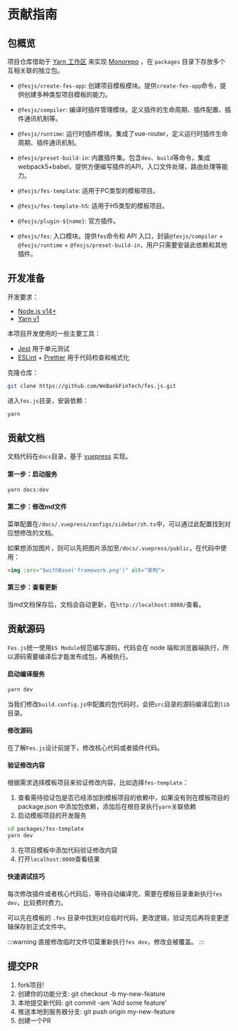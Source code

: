 # 贡献指南

## 包概览

项目仓库借助于 [Yarn 工作区](https://classic.yarnpkg.com/zh-Hans/docs/workspaces) 来实现 [ Monorepo](https://en.wikipedia.org/wiki/Monorepo) ，在 `packages` 目录下存放多个互相关联的独立包。

- `@fesjs/create-fes-app`: 创建项目模板模块。提供`create-fes-app`命令，提供创建多种类型项目模板的能力。
  
- `@fesjs/compiler`: 编译时插件管理模块。定义插件的生命周期、插件配置、插件通讯机制等。

- `@fesjs/runtime`: 运行时插件模块。集成了vue-router，定义运行时插件生命周期、插件通讯机制。

- `@fesjs/preset-build-in`: 内置插件集。包含`dev`、`build`等命令，集成webpack5+babel，提供方便编写插件的API，入口文件处理，路由处理等能力。

- `@fesjs/fes-template`: 适用于PC类型的模板项目。

- `@fesjs/fes-template-h5`: 适用于H5类型的模板项目。

- `@fesjs/plugin-${name}`: 官方插件。

- `@fesjs/fes`: 入口模块。提供`fes`命令和 API 入口，封装`@fesjs/compiler` + `@fesjs/runtime` + `@fesjs/preset-build-in`，用户只需要安装此依赖和其他插件。


## 开发准备

开发要求：

- [Node.js v14+](http://nodejs.org) 
- [Yarn v1](https://classic.yarnpkg.com/zh-Hans/docs/install)

本项目开发使用的一些主要工具：

- [Jest](https://jestjs.io/) 用于单元测试
- [ESLint](https://eslint.org/) + [Prettier](https://prettier.io/) 用于代码检查和格式化

克隆仓库：

```bash
git clone https://github.com/WeBankFinTech/fes.js.git
```

进入`fes.js`目录，安装依赖：

```bash
yarn
```

## 贡献文档
文档代码在`docs`目录，基于 [vuepress](https://v2.vuepress.vuejs.org/zh/) 实现。

#### 第一步：启动服务

```bash
yarn docs:dev
```

#### 第二步：修改md文件
菜单配置在`/docs/.vuepress/configs/sidebar/zh.ts`中，可以通过此配置找到对应想修改的文档。       

如果想添加图片，则可以先把图片添加至`/docs/.vuepress/public`，在代码中使用：
```html
<img :src="$withBase('framework.png')" alt="架构">
```

#### 第三步：查看更新
当md文档保存后，文档会自动更新，在`http://localhost:8080/`查看。



## 贡献源码
`Fes.js`统一使用`ES Module`规范编写源码，代码会在 node 端和浏览器端执行，所以源码需要编译后才能发布成包，再被执行。

#### 启动编译服务

```bash
yarn dev
```

当我们修改`build.config.js`中配置的包代码时，会把`src`目录的源码编译后到`lib`目录。

#### 修改源码
在了解`Fes.js`设计前提下，修改核心代码或者插件代码。

#### 验证修改内容

根据需求选择模板项目来验证修改内容，比如选择`fes-template`：
1. 查看需待验证包是否已经添加到模板项目的依赖中，如果没有则在模板项目的 package.json 中添加包依赖，添加后在根目录执行`yarn`关联依赖
2. 启动模板项目的开发服务
```bash
cd packages/fes-template
yarn dev
```
3. 在项目模板中添加代码验证修改内容
4. 打开`localhost:8000`查看结果

#### 快速调试技巧
每次修改插件或者核心代码后，等待自动编译完，需要在模板目录重新执行`fes dev`，比较费时费力。

可以先在模板的 `.fes` 目录中找到对应临时代码，更改逻辑，验证完后再将变更逻辑保存到正式文件中。

:::warning
直接修改临时文件切莫重新执行`fes dev`，修改会被覆盖。
:::


## 提交PR

1. fork项目!
2. 创建你的功能分支: git checkout -b my-new-feature
3. 本地提交新代码: git commit -am 'Add some feature'
4. 推送本地到服务器分支: git push origin my-new-feature
5. 创建一个PR